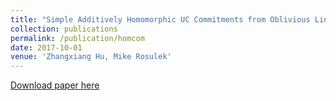 ```yaml
---
title: "Simple Additively Homomorphic UC Commitments from Oblivious Linear Function Evaluation"
collection: publications
permalink: /publication/homcom
date: 2017-10-01
venue: 'Zhangxiang Hu, Mike Rosulek'
---
```


[Download paper here](http://zhangxianghu.github.io/files/homcom.pdf)